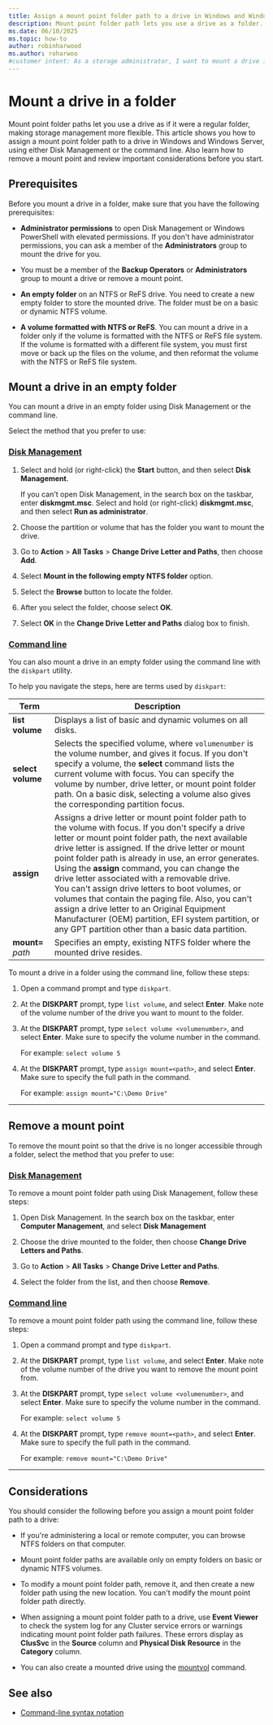 ```yaml
---
title: Assign a mount point folder path to a drive in Windows and Windows Server
description: Mount point folder path lets you use a drive as a folder. Follow these steps to set up or remove a mounted drive in Windows.
ms.date: 06/10/2025
ms.topic: how-to
author: robinharwood
ms.author: roharwoo
#customer intent: As a storage administrator, I want to mount a drive in a folder so that I can access it like a regular folder.
---
```

# Mount a drive in a folder

Mount point folder paths let you use a drive as if it were a regular folder, making storage management more flexible. This article shows you how to assign a mount point folder path to a drive in Windows and Windows Server, using either Disk Management or the command line. Also learn how to remove a mount point and review important considerations before you start.

## Prerequisites

Before you mount a drive in a folder, make sure that you have the following prerequisites:

- **Administrator permissions** to open Disk Management or Windows PowerShell with elevated permissions. If you don't have administrator permissions, you can ask a member of the **Administrators** group to mount the drive for you.

- You must be a member of the **Backup Operators** or **Administrators** group to mount a drive or remove a mount point.

- **An empty folder** on an NTFS or ReFS drive. You need to create a new empty folder to store the mounted drive. The folder must be on a basic or dynamic NTFS volume.

- **A volume formatted with NTFS or ReFS**. You can mount a drive in a folder only if the volume is formatted with the NTFS or ReFS file system. If the volume is formatted with a different file system, you must first move or back up the files on the volume, and then reformat the volume with the NTFS or ReFS file system.

## Mount a drive in an empty folder

You can mount a drive in an empty folder using Disk Management or the command line.

Select the method that you prefer to use:

### [Disk Management](#tab/disk-management)

1. Select and hold (or right-click) the **Start** button, and then select **Disk Management**.

   If you can't open Disk Management, in the search box on the taskbar, enter **diskmgmt.msc**. Select and hold (or right-click) **diskmgmt.msc**, and then select **Run as administrator**.

1. Choose the partition or volume that has the folder you want to mount the drive.

1. Go to **Action** > **All Tasks** > **Change Drive Letter and Paths**, then choose **Add**.

1. Select **Mount in the following empty NTFS folder** option.

1. Select the **Browse** button to locate the folder.

1. After you select the folder, choose select **OK**.

1. Select **OK** in the **Change Drive Letter and Paths** dialog box to finish.

### [Command line](#tab/command-line)

You can also mount a drive in an empty folder using the command line with the `diskpart` utility.

To help you navigate the steps, here are terms used by `diskpart`:

| Term | Description |
| --- | --- |
| **list volume** | Displays a list of basic and dynamic volumes on all disks. |
| **select volume**        | Selects the specified volume, where `volumenumber` is the volume number, and gives it focus. If you don't specify a volume, the **select** command lists the current volume with focus. You can specify the volume by number, drive letter, or mount point folder path. On a basic disk, selecting a volume also gives the corresponding partition focus.|
| **assign** |  Assigns a drive letter or mount point folder path to the volume with focus. If you don't specify a drive letter or mount point folder path, the next available drive letter is assigned. If the drive letter or mount point folder path is already in use, an error generates.</br> Using the **assign** command, you can change the drive letter associated with a removable drive.</br> You can't assign drive letters to boot volumes, or volumes that contain the paging file. Also, you can't assign a drive letter to an Original Equipment Manufacturer (OEM) partition, EFI system partition, or any GPT partition other than a basic data partition. |
| **mount=** *path* | Specifies an empty, existing NTFS folder where the mounted drive resides. 

To mount a drive in a folder using the command line, follow these steps:

1. Open a command prompt and type `diskpart`.

1. At the **DISKPART** prompt, type `list volume`, and select **Enter**. Make note of the volume number of the drive you want to mount to the folder.

1. At the **DISKPART** prompt, type `select volume <volumenumber>`, and select **Enter**. Make sure to specify the volume number in the command.

   For example: `select volume 5`

1. At the **DISKPART** prompt, type `assign mount=<path>`, and select **Enter**. Make sure to specify the full path in the command.

   For example: `assign mount="C:\Demo Drive"`

---

## Remove a mount point

To remove the mount point so that the drive is no longer accessible through a folder, select the method that you prefer to use:

### [Disk Management](#tab/disk-management)

To remove a mount point folder path using Disk Management, follow these steps:

1. Open Disk Management. In the search box on the taskbar, enter **Computer Management**, and select **Disk Management**

1. Choose the drive mounted to the folder, then choose **Change Drive Letters and Paths**.

1. Go to **Action** > **All Tasks** > **Change Drive Letter and Paths**.

1. Select the folder from the list, and then choose **Remove**.

### [Command line](#tab/command-line)

To remove a mount point folder path using the command line, follow these steps:

1. Open a command prompt and type `diskpart`.

1. At the **DISKPART** prompt, type `list volume`, and select **Enter**. Make note of the volume number of the drive you want to remove the mount point from.

1. At the **DISKPART** prompt, type `select volume <volumenumber>`, and select **Enter**. Make sure to specify the volume number in the command.

   For example: `select volume 5`

1. At the **DISKPART** prompt, type `remove mount=<path>`, and select **Enter**. Make sure to specify the full path in the command.
   
   For example: `remove mount="C:\Demo Drive"`

---

## Considerations

You should consider the following before you assign a mount point folder path to a drive:

- If you're administering a local or remote computer, you can browse NTFS folders on that computer.

- Mount point folder paths are available only on empty folders on basic or dynamic NTFS volumes.

- To modify a mount point folder path, remove it, and then create a new folder path using the new location. You can't modify the mount point folder path directly.

- When assigning a mount point folder path to a drive, use **Event Viewer** to check the system log for any Cluster service errors or warnings indicating mount point folder path failures. These errors display as **ClusSvc** in the **Source** column and **Physical Disk Resource** in the **Category** column.

- You can also create a mounted drive using the [mountvol](/previous-versions/orphan-topics/ws.10/cc772671(v=ws.10)) command.

## See also

- [Command-line syntax notation](/previous-versions/orphan-topics/ws.11/cc742449(v=ws.11))
